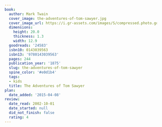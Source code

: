 ```yaml
---
book:
  author: Mark Twain
  cover_image: the-adventures-of-tom-sawyer.jpg
  cover_image_url: https://i.gr-assets.com/images/S/compressed.photo.goodreads.com/books/1404811979l/24583._SX98_.jpg
  dimensions:
    height: 20.0
    thickness: 1.3
    width: 12.9
  goodreads: '24583'
  isbn10: 0143039563
  isbn13: '9780143039563'
  pages: 244
  publication_year: '1875'
  slug: the-adventures-of-tom-sawyer
  spine_color: '#e0d1b4'
  tags:
  - kids
  title: The Adventures of Tom Sawyer
plan:
  date_added: '2015-04-08'
review:
  date_read: 2002-10-01
  date_started: null
  did_not_finish: false
  rating: 4
---
```

